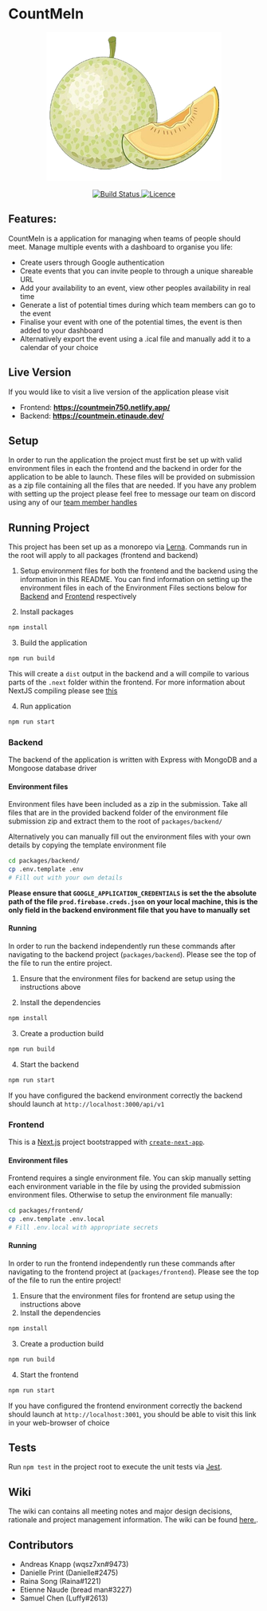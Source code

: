 # CountMeIn

<p align="center">
  <img src="./media/logo/melon.png" width="350" />
</p>

<p align="center">
  <a href="https://github.com/UOA-CS732-SE750-Students-2022/project-group-jade-jaguars/actions/workflows/pr-check.yml/badge.svg">
    <img alt="Build Status" src="https://github.com/UOA-CS732-SE750-Students-2022/project-group-jade-jaguars/actions/workflows/pr-check.yml/badge.svg">
  </a>
  <a href="https://img.shields.io/badge/License-GPLv3-blue.svg">
    <img alt="Licence" src="https://img.shields.io/badge/License-GPLv3-blue.svg">
  </a>
</p>

## Features:

CountMeIn is a application for managing when teams of people should meet. Manage multiple events with a dashboard to organise you life:

- Create users through Google authentication
- Create events that you can invite people to through a unique shareable URL
- Add your availability to an event, view other peoples availability in real time
- Generate a list of potential times during which team members can go to the event
- Finalise your event with one of the potential times, the event is then added to your dashboard
- Alternatively export the event using a .ical file and manually add it to a calendar of your choice

## Live Version
If you would like to visit a live version of the application please visit
- Frontend: **https://countmein750.netlify.app/**
- Backend: **https://countmein.etinaude.dev/**


## Setup

In order to run the application the project must first be set up with valid environment files in each the frontend and the backend in order for the application to be able to launch. These files will be provided on submission as a zip file containing all the files that are needed. If you have any problem with setting up the project please feel free to message our team on discord using any of our [team member handles](#contributors)

## Running Project

This project has been set up as a monorepo via [Lerna](https://github.com/lerna/lerna). Commands run in the root will apply to all packages (frontend and backend)

1. Setup environment files for both the frontend and the backend using the information in this README. You can find information on setting up the environment files in each of the Environment Files sections below for [Backend](#backend) and [Frontend](#frontend) respectively

2. Install packages

```bash
npm install
```

3. Build the application

```bash
npm run build
```

This will create a `dist` output in the backend and a will compile to various parts of the `.next` folder within the frontend. For more information about NextJS compiling please see [this](https://nextjs.org/docs/deployment)

4. Run application

```bash
npm run start
```

### Backend

The backend of the application is written with Express with MongoDB and a Mongoose database driver

#### Environment files

Environment files have been included as a zip in the submission. Take all files that are in the provided backend folder of the environment file submission zip and extract them to the root of `packages/backend/`

Alternatively you can manually fill out the environment files with your own details by copying the template environment file

```bash
cd packages/backend/
cp .env.template .env
# Fill out with your own details
```

**Please ensure that `GOOGLE_APPLICATION_CREDENTIALS` is set the the absolute path of the file `prod.firebase.creds.json` on your local machine, this is the only field in the backend environment file that you have to manually set**

#### Running

In order to run the backend independently run these commands after navigating to the backend project (`packages/backend`). Please see the top of the file to run the entire project.

1. Ensure that the environment files for backend are setup using the instructions above

2. Install the dependencies

```bash
npm install
```

3. Create a production build

```bash
npm run build
```

4. Start the backend

```bash
npm run start
```

If you have configured the backend environment correctly the backend should launch at `http://localhost:3000/api/v1`

### Frontend

This is a [Next.js](https://nextjs.org/) project bootstrapped with [`create-next-app`](https://github.com/vercel/next.js/tree/canary/packages/create-next-app).

#### Environment files

Frontend requires a single environment file. You can skip manually setting each environment variable in the file by using the provided submission environment files. Otherwise to setup the environment file manually:

```bash
cd packages/frontend/
cp .env.template .env.local
# Fill .env.local with appropriate secrets
```

#### Running

In order to run the frontend independently run these commands after navigating to the frontend project at (`packages/frontend`). Please see the top of the file to run the entire project!

1. Ensure that the environment files for frontend are setup using the instructions above
2. Install the dependencies

```bash
npm install
```

3. Create a production build

```bash
npm run build
```

4. Start the frontend

```bash
npm run start
```

If you have configured the frontend environment correctly the backend should launch at `http://localhost:3001`, you should be able to visit this link in your web-browser of choice

## Tests

Run `npm test` in the project root to execute the unit tests via [Jest](https://jestjs.io).

## Wiki

The wiki can contains all meeting notes and major design decisions, rationale and project management information. The wiki can be found [here.](https://github.com/UOA-CS732-SE750-Students-2022/project-group-jade-jaguars/wiki).

## Contributors

- Andreas Knapp (wqsz7xn#9473)
- Danielle Print (Danielle#2475)
- Raina Song (Raina#1221)
- Etienne Naude (bread man#3227)
- Samuel Chen (Luffy#2613)
